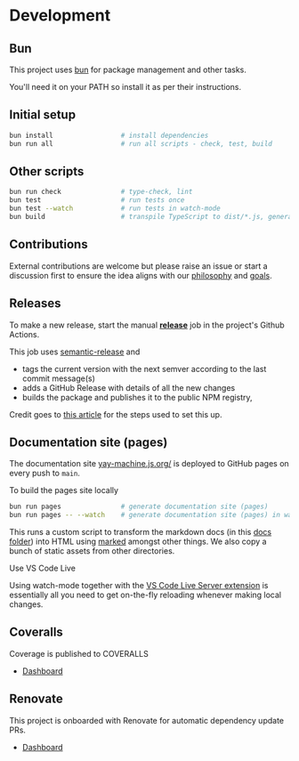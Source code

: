 # Development

## Bun

This project uses [bun](https://bun.sh/) for package management and other tasks.

You'll need it on your PATH so install it as per their instructions.

## Initial setup

```sh
bun install                 # install dependencies
bun run all                 # run all scripts - check, test, build
```

## Other scripts

```sh
bun run check               # type-check, lint
bun test                    # run tests once
bun test --watch            # run tests in watch-mode
bun build                   # transpile TypeScript to dist/*.js, generate .d.ts files
```

## Contributions

External contributions are welcome but please raise an issue or start a discussion first to ensure the idea aligns with our [philosophy](./articles/why-yay-machine.md#philosophy) and [goals](./articles/why-yay-machine.md#goals).

## Releases

To make a new release, start the manual [**release**](https://github.com/maurice/yay-machine/actions/workflows/release.yml) job in the project's Github Actions.

This job uses [semantic-release](https://github.com/semantic-release/semantic-release) and 

* tags the current version with the next semver according to the last commit message(s)
* adds a GitHub Release with details of all the new changes
* builds the package and publishes it to the public NPM registry,

Credit goes to [this article](https://dev.to/sahanonp/how-to-setup-semantic-release-with-github-actions-31f3) for the steps used to set this up.

## Documentation site (pages)

The documentation site [yay-machine.js.org/](https://yay-machine.js.org/) is deployed to GitHub pages on every push to `main`.

To build the pages site locally

```sh
bun run pages               # generate documentation site (pages)
bun run pages -- --watch    # generate documentation site (pages) in watch mode
```

This runs a custom script to transform the markdown docs (in this [docs folder](./)) into HTML using [marked](https://marked.js.org/) amongst other things. We also copy a bunch of static assets from other directories.

Use VS Code Live 

Using watch-mode together with the [VS Code Live Server extension](https://marketplace.visualstudio.com/items?itemName=ritwickdey.LiveServer) is essentially all you need to get on-the-fly reloading whenever making local changes.

## Coveralls

Coverage is published to COVERALLS

* [Dashboard](https://coveralls.io/github/maurice/yay-machine)

## Renovate

This project is onboarded with Renovate for automatic dependency update PRs.

* [Dashboard](https://developer.mend.io/github/maurice/yay-machine)

